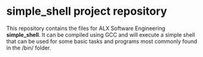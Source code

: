 # simple_shell project repository

This repository contains the files for ALX Software Engineering **simple_shell**. It can be compiled using GCC and will execute a simple shell that can be used for some basic tasks and programs most commonly found in the /bin/ folder.
